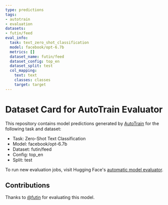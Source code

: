 ```yaml
---
type: predictions
tags:
- autotrain
- evaluation
datasets:
- futin/feed
eval_info:
  task: text_zero_shot_classification
  model: facebook/opt-6.7b
  metrics: []
  dataset_name: futin/feed
  dataset_config: top_en
  dataset_split: test
  col_mapping:
    text: text
    classes: classes
    target: target
---
```

# Dataset Card for AutoTrain Evaluator

This repository contains model predictions generated by [AutoTrain](https://huggingface.co/autotrain) for the following task and dataset:

* Task: Zero-Shot Text Classification
* Model: facebook/opt-6.7b
* Dataset: futin/feed
* Config: top_en
* Split: test

To run new evaluation jobs, visit Hugging Face's [automatic model evaluator](https://huggingface.co/spaces/autoevaluate/model-evaluator).

## Contributions

Thanks to [@futin](https://huggingface.co/futin) for evaluating this model.